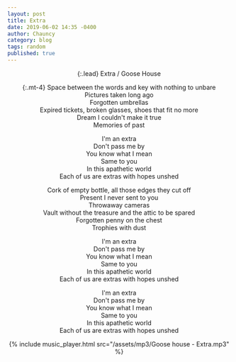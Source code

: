 ```yaml
---
layout: post
title: Extra
date: 2019-06-02 14:35 -0400
author: Chauncy
category: blog
tags: random
published: true
---
```


{:.lead}
Extra / Goose House

{:.mt-4}
Space between the words and key with nothing to unbare  
Pictures taken long ago  
Forgotten umbrellas  
Expired tickets, broken glasses, shoes that fit no more  
Dream I couldn't make it true  
Memories of past  

I'm an extra  
Don't pass me by  
You know what I mean  
Same to you  
In this apathetic world  
Each of us are extras with hopes unshed  

Cork of empty bottle, all those edges they cut off  
Present I never sent to you  
Throwaway cameras  
Vault without the treasure and the attic to be spared  
Forgotten penny on the chest  
Trophies with dust  

I'm an extra  
Don't pass me by  
You know what I mean  
Same to you  
In this apathetic world  
Each of us are extras with hopes unshed  

I'm an extra  
Don't pass me by  
You know what I mean  
Same to you  
In this apathetic world  
Each of us are extras with hopes unshed  

{% include music_player.html src="/assets/mp3/Goose house - Extra.mp3" %}

<style>
    p { text-align: center !important; }
</style>
